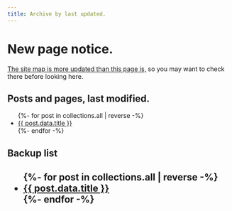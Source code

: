 ```yaml
---
title: Archive by last updated.
---
```


# New page notice.

[The site map is more updated than this page is,](/map) so you may want to check there before looking here.

<h2>Posts and pages, last modified.</h2>

<ul>
{%- for post in collections.all | reverse -%}
  <li{% if page.url == post.url %} aria-current="page"{% endif %}><li><a href="{{ post.url }}">{{ post.data.title }}</a></li>
{%- endfor -%}
</ul>

<h2>Backup list<h2>

<ul>
{%- for post in collections.all | reverse -%}
<li><a href="{{ post.url }}">{{ post.data.title }}</a></li>
{%- endfor -%}
</ul>